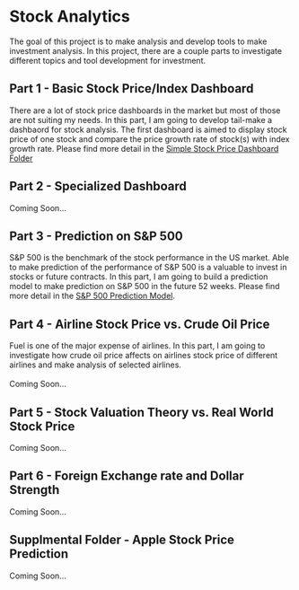 # Stock Analytics
The goal of this project is to make analysis and develop tools to make investment analysis. In this project, there are a couple parts to investigate different topics and tool development for investment. 

## Part 1 - Basic Stock Price/Index Dashboard
There are a lot of stock price dashboards in the market but most of those are not suiting my needs. In this part, I am going to develop tail-make a dashbaord for stock analysis. The first dashboard is aimed to display stock price of one stock and compare the price growth rate of stock(s) with index growth rate. Please find more detail in the [Simple Stock Price Dashboard Folder](SimpleDashboard)

## Part 2 - Specialized Dashboard
Coming Soon...

## Part 3 - Prediction on S&P 500
S&P 500 is the benchmark of the stock performance in the US market. Able to make prediction of the performance of S&P 500 is a valuable to invest in stocks or future contracts. In this part, I am going to build a prediction model to make prediction on S&P 500 in the future 52 weeks. Please find more detail in the [S&P 500 Prediction Model](SP500Prediction).

## Part 4 - Airline Stock Price vs. Crude Oil Price
Fuel is one of the major expense of airlines. In this part, I am going to investigate how crude oil price affects on airlines stock price of different airlines and make analysis of selected airlines.
<br><br>
Coming Soon...

## Part 5 - Stock Valuation Theory vs. Real World Stock Price
Coming Soon...

## Part 6 - Foreign Exchange rate and Dollar Strength
Coming Soon...

## Supplmental Folder - Apple Stock Price Prediction
Coming Soon...